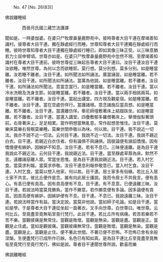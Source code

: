 ﻿　　No. 47 [No. 26(83)]

佛說離睡經

　　　　西晉月氏國三藏竺法護譯


聞如是。一時婆伽婆。在婆只尸牧摩鼻量鹿野苑中。彼時尊者大目干連在摩竭善知識村。彼尊者大目干連。獨在靜處經行而睡。世尊知尊者大目干連獨在靜處經行而睡。彼時世尊知尊者大目干連獨在靜處經行睡已。即如其像三昧正受。以三昧意猶若力士屈申臂頃。世尊亦如是。在婆只尸牧摩鼻量鹿野苑中忽然不現。至摩竭善知識村在尊者大目干連前。彼時世尊從三昧起告尊者大目干連曰。汝目干連汝目干連汝欲睡。唯然世尊。為何以念而欲睡耶。莫行想。莫分別想。莫多分別。如是睡當離。汝若睡不離者。汝目干連。如所聞法如所誦法。廣當誦習。如是睡當離。若不離者。汝目干連。如所聞法如所誦法。當廣為他說。如是睡當離。若不離者。汝目干連。如所誦法如所聞法。意當念當行。如是睡當離。若不離者。汝目干連。當以冷水洗眼及洗身支節。如是睡當離。若不離者。汝目干連。當以兩手相挑兩耳。如是睡當離。若不離者。汝目干連。當起出講堂。四方視及觀星宿。如是睡當離。若不離者。汝目干連。當在空處仿佯行。當護諸根。意念諸施后當具想。如是睡當離。若不離者。汝目干連。當還離仿佯。舉尼師壇敷著床上結跏趺坐。如是睡當離。若不離者。汝目干連。當還入講堂。四疊敷郁多羅僧著床上。舉僧伽梨著頭前。右脅著床上。足足相累。當作明想當無亂意。常作起想思惟住。汝目干連。莫樂床莫樂右脅眠莫樂睡。莫樂世間恭敬以為味。何以故。目干連。我不說近一切法。我亦不說不近一切法。云何目干連。我說不近一切法。汝目干連。我說不親近白衣。目干連。若親近白衣住者。但有論俱不與誦俱。因彼論便有諛諂憍慢。因有憍慢便有嫉妒。因嫉妒不知息。汝目干連。若有不息已。三昧便遠離。是為目干連我說此不親近法。云何目干連。我說親近法。目干連。當至靜處草蓐為床。默然不言。遠離諸惡離人眾。常當坐思惟。是為目干連我說親近法。目干連。若入村乞食。當莫求利報。當莫求恭敬。汝目干連息利報恭敬意已。當入村乞食。汝目干連。入村乞食。當莫以想入他家。何以故。目干連。居士家多有俗緣。若比丘入居士家不共言。彼比丘便作是念。誰有向此居士護說。我而令居士不共我言。便有恚心。有恚已便有貢高。因有貢高便有不息。目干連。有不息意。已便遠離三昧。汝目干連。若說法時當莫見勝負。當作不勝意。若作勝意便有多論。因多論便有貢高。因貢高便有嫉妒。因嫉妒便有不息。目干連。不息已。我說遠離三昧。汝目干連。若說法時當作有益。當決定說。當莫非他說。當如師子吼論。如是目干連。當如是學。于是尊者大目干連從坐起一面著衣。叉手向世尊。白世尊曰。唯世尊。云何比丘。至竟盡至竟無垢至竟行梵行。此目干連。若比丘所有病痛。若苦若樂若不苦不樂。當觀彼痛是無常住。當觀是敗壞。當觀是無染。當觀是盡。當觀是正。當觀是止住處。當如是觀彼痛。當觀彼痛無常住。當觀是敗壞。當觀是無染。當觀是盡。當觀是止。當觀是止住。便不著此世間。不著已便不恐怖。不恐怖已舍有余般涅槃。生便盡梵行已成所作已辦。名色已有知如真。是為目干連比丘至竟盡至竟無垢至竟梵行至竟行梵行。佛如是說。尊者目干連聞世尊所說。歡喜而樂

佛說離睡經
